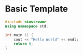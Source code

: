 # Basic Template
```c++
#include <iostream>
using namespace std;

int main () {
    cout << "Hello World" << endl;
    return 0;
}
```
